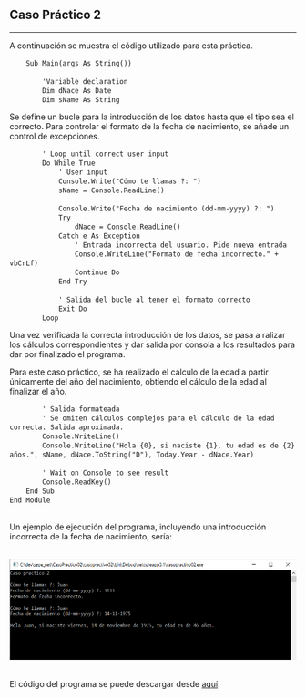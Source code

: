 ## Caso Práctico 2
***

A continuación se muestra el código utilizado para esta práctica.

~~~vbnet
    Sub Main(args As String())

        'Variable declaration
        Dim dNace As Date
        Dim sName As String
~~~

Se define un bucle para la introducción de los datos hasta que el tipo sea el correcto. Para controlar el formato de la fecha de nacimiento, se añade un control de excepciones.

~~~vbnet
        ' Loop until correct user input
        Do While True
            ' User input
            Console.Write("Cómo te llamas ?: ")
            sName = Console.ReadLine()

            Console.Write("Fecha de nacimiento (dd-mm-yyyy) ?: ")
            Try
                dNace = Console.ReadLine()
            Catch e As Exception
                ' Entrada incorrecta del usuario. Pide nueva entrada
                Console.WriteLine("Formato de fecha incorrecto." + vbCrLf)
                Continue Do
            End Try

            ' Salida del bucle al tener el formato correcto
            Exit Do
        Loop
~~~

Una vez verificada la correcta introducción de los datos, se pasa a ralizar los cálculos correspondientes y dar salida por consola a los resultados para dar por finalizado el programa.

Para este caso práctico, se ha realizado el cálculo de la edad a partir únicamente del año del nacimiento, obtiendo el cálculo de la edad al finalizar el año.

~~~vbnet
        ' Salida formateada
        ' Se omiten cálculos complejos para el cálculo de la edad correcta. Salida aproximada.
        Console.WriteLine()
        Console.WriteLine("Hola {0}, si naciste {1}, tu edad es de {2} años.", sName, dNace.ToString("D"), Today.Year - dNace.Year)

        ' Wait on Console to see result
        Console.ReadKey()
    End Sub
End Module
~~~

<br>Un ejemplo de ejecución del programa, incluyendo una introducción incorrecta de la fecha de nacimiento, sería:

<br>![example outputimage](captura_output.png "n exemplary image")

<br>El código del programa se puede descargar desde [aquí](https://github.com/jnestruch/sepe_net/blob/master/CasoPractico02/casopractico02/Program.vb).